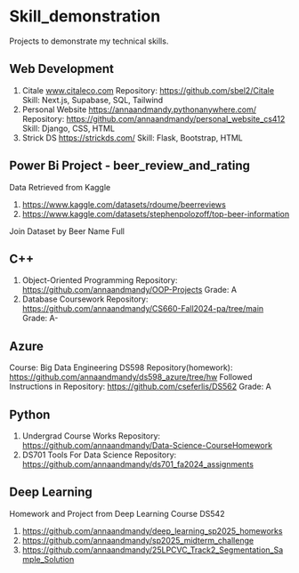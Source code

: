 # Skill_demonstration
Projects to demonstrate my technical skills.

## Web Development
1. Citale www.citaleco.com
Repository: https://github.com/sbel2/Citale
Skill: Next.js, Supabase, SQL, Tailwind
2. Personal Website https://annaandmandy.pythonanywhere.com/
Repository: https://github.com/annaandmandy/personal_website_cs412
Skill: Django, CSS, HTML
3. Strick DS https://strickds.com/
Skill: Flask, Bootstrap, HTML

## Power Bi Project - beer_review_and_rating
Data Retrieved from Kaggle
1. https://www.kaggle.com/datasets/rdoume/beerreviews
2. https://www.kaggle.com/datasets/stephenpolozoff/top-beer-information

Join Dataset by Beer Name Full

## C++
1. Object-Oriented Programming
Repository: https://github.com/annaandmandy/OOP-Projects
Grade: A
2. Database Coursework
Repository: https://github.com/annaandmandy/CS660-Fall2024-pa/tree/main
Grade: A-

## Azure
Course: Big Data Engineering DS598
Repository(homework): https://github.com/annaandmandy/ds598_azure/tree/hw
Followed Instructions in Repository: https://github.com/cseferlis/DS562
Grade: A

## Python
1. Undergrad Course Works
Repository: https://github.com/annaandmandy/Data-Science-CourseHomework
2. DS701 Tools For Data Science
Repository: https://github.com/annaandmandy/ds701_fa2024_assignments

## Deep Learning
Homework and Project from Deep Learning Course DS542
1. https://github.com/annaandmandy/deep_learning_sp2025_homeworks
2. https://github.com/annaandmandy/sp2025_midterm_challenge
3. https://github.com/annaandmandy/25LPCVC_Track2_Segmentation_Sample_Solution

